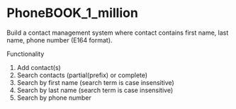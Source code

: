 # PhoneBOOK_1_million
Build a contact management system where contact contains first name, last name, phone number (E164 format).

Functionality
1) Add contact(s)
2) Search contacts (partial(prefix) or complete) 
3) Search by first name (search term is case insensitive)
4) Search by last name (search term is case insensitive)
5) Search by phone number
